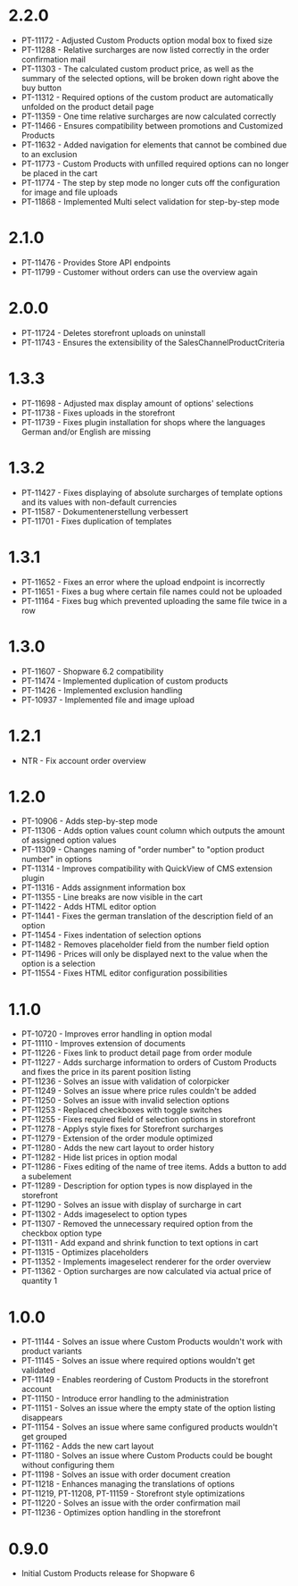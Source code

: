 # 2.2.0
- PT-11172 - Adjusted Custom Products option modal box to fixed size
- PT-11288 - Relative surcharges are now listed correctly in the order confirmation mail
- PT-11303 - The calculated custom product price, as well as the summary of the selected options, will be broken down right above the buy button
- PT-11312 - Required options of the custom product are automatically unfolded on the product detail page
- PT-11359 - One time relative surcharges are now calculated correctly
- PT-11466 - Ensures compatibility between promotions and Customized Products
- PT-11632 - Added navigation for elements that cannot be combined due to an exclusion
- PT-11773 - Custom Products with unfilled required options can no longer be placed in the cart
- PT-11774 - The step by step mode no longer cuts off the configuration for image and file uploads
- PT-11868 - Implemented Multi select validation for step-by-step mode

# 2.1.0
- PT-11476 - Provides Store API endpoints
- PT-11799 - Customer without orders can use the overview again

# 2.0.0
- PT-11724 - Deletes storefront uploads on uninstall
- PT-11743 - Ensures the extensibility of the SalesChannelProductCriteria

# 1.3.3
- PT-11698 - Adjusted max display amount of options' selections
- PT-11738 - Fixes uploads in the storefront
- PT-11739 - Fixes plugin installation for shops where the languages German and/or English are missing

# 1.3.2
- PT-11427 - Fixes displaying of absolute surcharges of template options and its values with non-default currencies
- PT-11587 - Dokumentenerstellung verbessert
- PT-11701 - Fixes duplication of templates

# 1.3.1
- PT-11652 - Fixes an error where the upload endpoint is incorrectly
- PT-11651 - Fixes a bug where certain file names could not be uploaded
- PT-11164 - Fixes bug which prevented uploading the same file twice in a row

# 1.3.0
- PT-11607 - Shopware 6.2 compatibility
- PT-11474 - Implemented duplication of custom products
- PT-11426 - Implemented exclusion handling
- PT-10937 - Implemented file and image upload

# 1.2.1
- NTR - Fix account order overview

# 1.2.0
- PT-10906 - Adds step-by-step mode
- PT-11306 - Adds option values count column which outputs the amount of assigned option values
- PT-11309 - Changes naming of "order number" to "option product number" in options
- PT-11314 - Improves compatibility with QuickView of CMS extension plugin
- PT-11316 - Adds assignment information box
- PT-11355 - Line breaks are now visible in the cart
- PT-11422 - Adds HTML editor option
- PT-11441 - Fixes the german translation of the description field of an option
- PT-11454 - Fixes indentation of selection options
- PT-11482 - Removes placeholder field from the number field option
- PT-11496 - Prices will only be displayed next to the value when the option is a selection
- PT-11554 - Fixes HTML editor configuration possibilities

# 1.1.0
- PT-10720 - Improves error handling in option modal
- PT-11110 - Improves extension of documents
- PT-11226 - Fixes link to product detail page from order module
- PT-11227 - Adds surcharge information to orders of Custom Products and fixes the price in its parent position listing
- PT-11236 - Solves an issue with validation of colorpicker
- PT-11249 - Solves an issue where price rules couldn't be added
- PT-11250 - Solves an issue with invalid selection options
- PT-11253 - Replaced checkboxes with toggle switches
- PT-11255 - Fixes required field of selection options in storefront
- PT-11278 - Applys style fixes for Storefront surcharges
- PT-11279 - Extension of the order module optimized
- PT-11280 - Adds the new cart layout to order history
- PT-11282 - Hide list prices in option modal
- PT-11286 - Fixes editing of the name of tree items. Adds a button to add a subelement
- PT-11289 - Description for option types is now displayed in the storefront
- PT-11290 - Solves an issue with display of surcharge in cart
- PT-11302 - Adds imageselect to option types
- PT-11307 - Removed the unnecessary required option from the checkbox option type
- PT-11311 - Add expand and shrink function to text options in cart
- PT-11315 - Optimizes placeholders
- PT-11352 - Implements imageselect renderer for the order overview
- PT-11362 - Option surcharges are now calculated via actual price of quantity 1

# 1.0.0
- PT-11144 - Solves an issue where Custom Products wouldn't work with product variants
- PT-11145 - Solves an issue where required options wouldn't get validated
- PT-11149 - Enables reordering of Custom Products in the storefront account
- PT-11150 - Introduce error handling to the administration
- PT-11151 - Solves an issue where the empty state of the option listing disappears
- PT-11154 - Solves an issue where same configured products wouldn't get grouped
- PT-11162 - Adds the new cart layout
- PT-11180 - Solves an issue where Custom Products could be bought without configuring them
- PT-11198 - Solves an issue with order document creation
- PT-11218 - Enhances managing the translations of options
- PT-11219, PT-11208, PT-11159 - Storefront style optimizations
- PT-11220 - Solves an issue with the order confirmation mail
- PT-11236 - Optimizes option handling in the storefront

# 0.9.0
- Initial Custom Products release for Shopware 6
